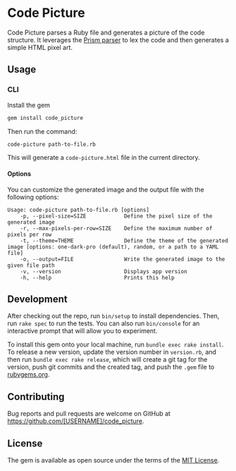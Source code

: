 # Code Picture

Code Picture parses a Ruby file and generates a picture of the code structure.
It leverages the [Prism parser] to lex the code and then generates a
simple HTML pixel art.

[Prism parser]: https://github.com/ruby/prism

## Usage

### CLI

Install the gem

```sh
gem install code_picture
```

Then run the command:

```sh
code-picture path-to-file.rb
```

This will generate a `code-picture.html` file in the current directory.

#### Options

You can customize the generated image and the output file with the following
options:

```
Usage: code-picture path-to-file.rb [options]
    -p, --pixel-size=SIZE            Define the pixel size of the generated image
    -r, --max-pixels-per-row=SIZE    Define the maximum number of pixels per row
    -t, --theme=THEME                Define the theme of the generated image [options: one-dark-pro (default), random, or a path to a YAML file]
    -o, --output=FILE                Write the generated image to the given file path
    -v, --version                    Displays app version
    -h, --help                       Prints this help
```

## Development

After checking out the repo, run `bin/setup` to install dependencies. Then, run
`rake spec` to run the tests. You can also run `bin/console` for an interactive
prompt that will allow you to experiment.

To install this gem onto your local machine, run `bundle exec rake install`. To
release a new version, update the version number in `version.rb`, and then run
`bundle exec rake release`, which will create a git tag for the version, push
git commits and the created tag, and push the `.gem` file to
[rubygems.org](https://rubygems.org).

## Contributing

Bug reports and pull requests are welcome on GitHub at
https://github.com/[USERNAME]/code_picture.

## License

The gem is available as open source under the terms of the [MIT
License](https://opensource.org/licenses/MIT).
